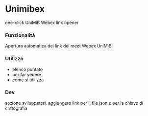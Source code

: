 # Unimibex
one-click UniMiB Webex link opener

### Funzionalità
Apertura automatica dei link dei meet Webex UniMiB.

### Utilizzo
- elenco puntato
- per far vedere
- come si utilizza

### Dev
sezione sviluppatori, aggiungere link per il file json e per la chiave di crittografia
